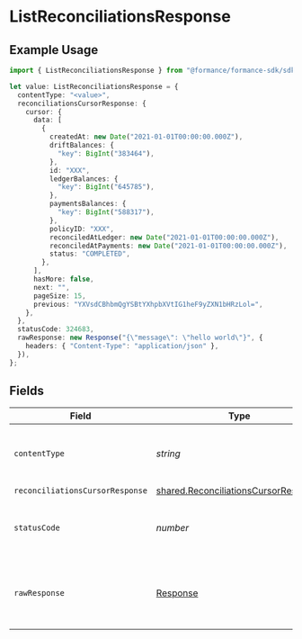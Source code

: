 # ListReconciliationsResponse

## Example Usage

```typescript
import { ListReconciliationsResponse } from "@formance/formance-sdk/sdk/models/operations";

let value: ListReconciliationsResponse = {
  contentType: "<value>",
  reconciliationsCursorResponse: {
    cursor: {
      data: [
        {
          createdAt: new Date("2021-01-01T00:00:00.000Z"),
          driftBalances: {
            "key": BigInt("383464"),
          },
          id: "XXX",
          ledgerBalances: {
            "key": BigInt("645785"),
          },
          paymentsBalances: {
            "key": BigInt("588317"),
          },
          policyID: "XXX",
          reconciledAtLedger: new Date("2021-01-01T00:00:00.000Z"),
          reconciledAtPayments: new Date("2021-01-01T00:00:00.000Z"),
          status: "COMPLETED",
        },
      ],
      hasMore: false,
      next: "",
      pageSize: 15,
      previous: "YXVsdCBhbmQgYSBtYXhpbXVtIG1heF9yZXN1bHRzLol=",
    },
  },
  statusCode: 324683,
  rawResponse: new Response("{\"message\": \"hello world\"}", {
    headers: { "Content-Type": "application/json" },
  }),
};
```

## Fields

| Field                                                                                               | Type                                                                                                | Required                                                                                            | Description                                                                                         |
| --------------------------------------------------------------------------------------------------- | --------------------------------------------------------------------------------------------------- | --------------------------------------------------------------------------------------------------- | --------------------------------------------------------------------------------------------------- |
| `contentType`                                                                                       | *string*                                                                                            | :heavy_check_mark:                                                                                  | HTTP response content type for this operation                                                       |
| `reconciliationsCursorResponse`                                                                     | [shared.ReconciliationsCursorResponse](../../../sdk/models/shared/reconciliationscursorresponse.md) | :heavy_minus_sign:                                                                                  | OK                                                                                                  |
| `statusCode`                                                                                        | *number*                                                                                            | :heavy_check_mark:                                                                                  | HTTP response status code for this operation                                                        |
| `rawResponse`                                                                                       | [Response](https://developer.mozilla.org/en-US/docs/Web/API/Response)                               | :heavy_check_mark:                                                                                  | Raw HTTP response; suitable for custom response parsing                                             |